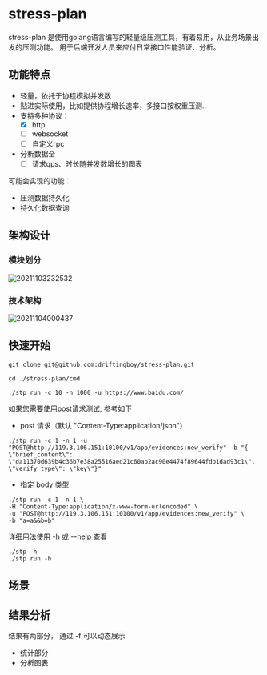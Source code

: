 # stress-plan
stress-plan 是使用golang语言编写的轻量级压测工具，有着易用，从业务场景出发的压测功能。
用于后端开发人员来应付日常接口性能验证、分析。

## 功能特点
- 轻量，依托于协程模拟并发数
- 贴进实际使用，比如提供协程增长速率，多接口按权重压测..
- 支持多种协议：
  - [x] http
  - [ ] websocket
  - [ ] 自定义rpc
- 分析数据全
  - [ ] 请求qps、时长随并发数增长的图表

可能会实现的功能：
- 压测数据持久化
- 持久化数据查询

## 架构设计

### 模块划分
![20211103232532](https://i.loli.net/2021/11/03/A5ylKOQ8cwVJ9PY.png)

### 技术架构

![20211104000437](https://i.loli.net/2021/11/04/U4rwcJpZyjVSoKI.png)

## 快速开始

``` shell
git clone git@github.com:driftingboy/stress-plan.git

cd ./stress-plan/cmd

./stp run -c 10 -n 1000 -u https://www.baidu.com/

```

如果您需要使用post请求测试, 参考如下

- post 请求（默认 "Content-Type:application/json"）
```shell
./stp run -c 1 -n 1 -u "POST@http://119.3.106.151:10100/v1/app/evidences:new_verify" -b "{ \"brief_content\": \"da11370d639b4c36b7e38a25516aed21c60ab2ac90e4474f89644fdb1dad93c1\", \"verify_type\": \"key\"}"
```

- 指定 body 类型
```shell
./stp run -c 1 -n 1 \
-H "Content-Type:application/x-www-form-urlencoded" \
-u "POST@http://119.3.106.151:10100/v1/app/evidences:new_verify" \
-b "a=a&&b=b"

```

详细用法使用 -h 或 --help 查看
``` shell
./stp -h
./stp run -h
```

## 场景

## 结果分析

结果有两部分， 通过 -f 可以动态展示
- 统计部分
- 分析图表
